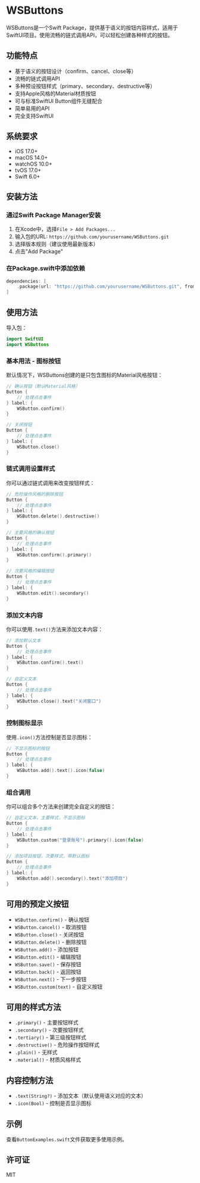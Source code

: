 # WSButtons

WSButtons是一个Swift Package，提供基于语义的按钮内容样式，适用于SwiftUI项目。使用流畅的链式调用API，可以轻松创建各种样式的按钮。

## 功能特点

- 基于语义的按钮设计（confirm、cancel、close等）
- 流畅的链式调用API
- 多种预设按钮样式（primary、secondary、destructive等）
- 支持Apple风格的Material材质按钮
- 可与标准SwiftUI Button组件无缝配合
- 简单易用的API
- 完全支持SwiftUI

## 系统要求

- iOS 17.0+
- macOS 14.0+
- watchOS 10.0+
- tvOS 17.0+
- Swift 6.0+

## 安装方法

### 通过Swift Package Manager安装

1. 在Xcode中，选择`File > Add Packages...`
2. 输入包的URL: `https://github.com/yourusername/WSButtons.git`
3. 选择版本规则（建议使用最新版本）
4. 点击"Add Package"

### 在Package.swift中添加依赖

```swift
dependencies: [
    .package(url: "https://github.com/yourusername/WSButtons.git", from: "1.0.0")
]
```

## 使用方法

导入包：

```swift
import SwiftUI
import WSButtons
```

### 基本用法 - 图标按钮

默认情况下，WSButtons创建的是只包含图标的Material风格按钮：

```swift
// 确认按钮（默认Material风格）
Button {
    // 处理点击事件
} label: {
    WSButton.confirm()
}

// 关闭按钮
Button {
    // 处理点击事件
} label: {
    WSButton.close()
}
```

### 链式调用设置样式

你可以通过链式调用来改变按钮样式：

```swift
// 危险操作风格的删除按钮
Button {
    // 处理点击事件
} label: {
    WSButton.delete().destructive()
}

// 主要风格的确认按钮
Button {
    // 处理点击事件
} label: {
    WSButton.confirm().primary()
}

// 次要风格的编辑按钮
Button {
    // 处理点击事件
} label: {
    WSButton.edit().secondary()
}
```

### 添加文本内容

你可以使用`.text()`方法来添加文本内容：

```swift
// 添加默认文本
Button {
    // 处理点击事件
} label: {
    WSButton.confirm().text()
}

// 自定义文本
Button {
    // 处理点击事件
} label: {
    WSButton.close().text("关闭窗口")
}
```

### 控制图标显示

使用`.icon()`方法控制是否显示图标：

```swift
// 不显示图标的按钮
Button {
    // 处理点击事件
} label: {
    WSButton.add().text().icon(false)
}
```

### 组合调用

你可以组合多个方法来创建完全自定义的按钮：

```swift
// 自定义文本，主要样式，不显示图标
Button {
    // 处理点击事件
} label: {
    WSButton.custom("登录账号").primary().icon(false)
}

// 添加项目按钮，次要样式，带默认图标
Button {
    // 处理点击事件
} label: {
    WSButton.add().secondary().text("添加项目")
}
```

## 可用的预定义按钮

- `WSButton.confirm()` - 确认按钮
- `WSButton.cancel()` - 取消按钮
- `WSButton.close()` - 关闭按钮
- `WSButton.delete()` - 删除按钮
- `WSButton.add()` - 添加按钮
- `WSButton.edit()` - 编辑按钮
- `WSButton.save()` - 保存按钮
- `WSButton.back()` - 返回按钮
- `WSButton.next()` - 下一步按钮
- `WSButton.custom(text)` - 自定义按钮

## 可用的样式方法

- `.primary()` - 主要按钮样式
- `.secondary()` - 次要按钮样式
- `.tertiary()` - 第三级按钮样式
- `.destructive()` - 危险操作按钮样式
- `.plain()` - 无样式
- `.material()` - 材质风格样式

## 内容控制方法

- `.text(String?)` - 添加文本（默认使用语义对应的文本）
- `.icon(Bool)` - 控制是否显示图标

## 示例

查看`ButtonExamples.swift`文件获取更多使用示例。

## 许可证

MIT 